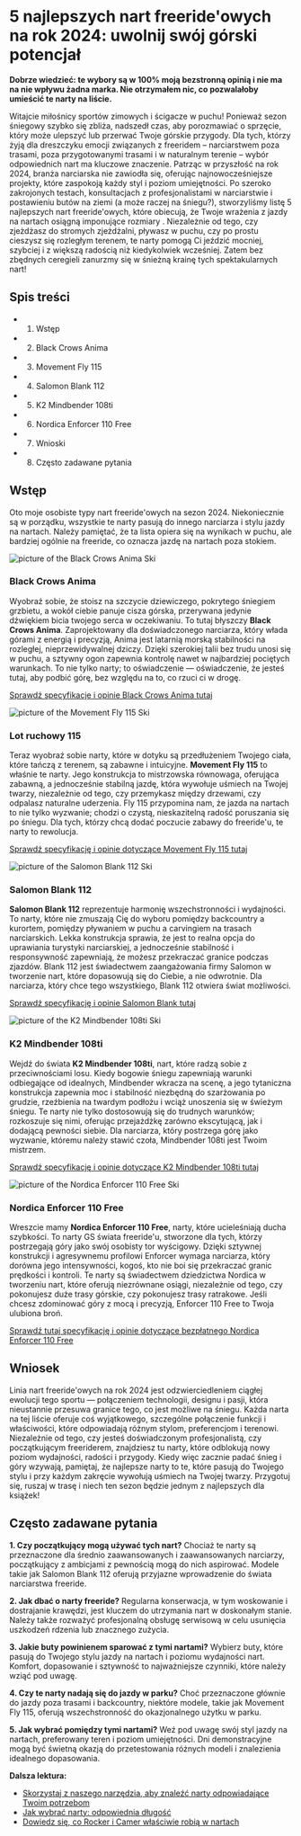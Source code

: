 # 5 najlepszych nart freeride'owych na rok 2024: uwolnij swój górski potencjał

**Dobrze wiedzieć: te wybory są w 100% moją bezstronną opinią i nie ma na nie wpływu żadna marka. Nie otrzymałem nic, co pozwalałoby umieścić te narty na liście.**

Witajcie miłośnicy sportów zimowych i ścigacze w puchu! Ponieważ sezon śniegowy szybko się zbliża, nadszedł czas, aby porozmawiać o sprzęcie, który może ulepszyć lub przerwać Twoje górskie przygody. Dla tych, którzy żyją dla dreszczyku emocji związanych z freeridem – narciarstwem poza trasami, poza przygotowanymi trasami i w naturalnym terenie – wybór odpowiednich nart ma kluczowe znaczenie. Patrząc w przyszłość na rok 2024, branża narciarska nie zawiodła się, oferując najnowocześniejsze projekty, które zaspokoją każdy styl i poziom umiejętności. Po szeroko zakrojonych testach, konsultacjach z profesjonalistami w narciarstwie i postawieniu butów na ziemi (a może raczej na śniegu?), stworzyliśmy listę 5 najlepszych nart freeride'owych, które obiecują, że Twoje wrażenia z jazdy na nartach osiągną imponujące rozmiary . Niezależnie od tego, czy zjeżdżasz do stromych zjeżdżalni, pływasz w puchu, czy po prostu cieszysz się rozległym terenem, te narty pomogą Ci jeździć mocniej, szybciej i z większą radością niż kiedykolwiek wcześniej. Zatem bez zbędnych ceregieli zanurzmy się w śnieżną krainę tych spektakularnych nart!

## Spis treści
- 1. Wstęp
- 2. Black Crows Anima
- 3. Movement Fly 115
- 4. Salomon Blank 112
- 5. K2 Mindbender 108ti
- 6. Nordica Enforcer 110 Free
- 7. Wnioski
- 8. Często zadawane pytania

## Wstęp

Oto moje osobiste typy nart freeride'owych na sezon 2024. Niekoniecznie są w porządku, wszystkie te narty pasują do innego narciarza i stylu jazdy na nartach. Należy pamiętać, że ta lista opiera się na wynikach w puchu, ale bardziej ogólnie na freeride, co oznacza jazdę na nartach poza stokiem.

![picture of the Black Crows Anima Ski](/skis/Black%20crows%20Anima.png)

### Black Crows Anima
Wyobraź sobie, że stoisz na szczycie dziewiczego, pokrytego śniegiem grzbietu, a wokół ciebie panuje cisza górska, przerywana jedynie dźwiękiem bicia twojego serca w oczekiwaniu. To tutaj błyszczy **Black Crows Anima**. Zaprojektowany dla doświadczonego narciarza, który włada górami z energią i precyzją, Anima jest latarnią morską stabilności na rozległej, nieprzewidywalnej dziczy. Dzięki szerokiej talii bez trudu unosi się w puchu, a sztywny ogon zapewnia kontrolę nawet w najbardziej pociętych warunkach. To nie tylko narty; to oświadczenie — oświadczenie, że jesteś tutaj, aby podbić górę, bez względu na to, co rzuci ci w drogę.

[Sprawdź specyfikacje i opinie Black Crows Anima tutaj](https://www.pick-a-ski.com/opinions/BlackcrowsAnima)

![picture of the Movement Fly 115 Ski](/skis/Movement%20Fly%20115.png)

### Lot ruchowy 115
Teraz wyobraź sobie narty, które w dotyku są przedłużeniem Twojego ciała, które tańczą z terenem, są zabawne i intuicyjne. **Movement Fly 115** to właśnie te narty. Jego konstrukcja to mistrzowska równowaga, oferująca zabawną, a jednocześnie stabilną jazdę, która wywołuje uśmiech na Twojej twarzy, niezależnie od tego, czy przemykasz między drzewami, czy odpalasz naturalne uderzenia. Fly 115 przypomina nam, że jazda na nartach to nie tylko wyzwanie; chodzi o czystą, nieskazitelną radość poruszania się po śniegu. Dla tych, którzy chcą dodać poczucie zabawy do freeride'u, te narty to rewolucja.

[Sprawdź specyfikację i opinie dotyczące Movement Fly 115 tutaj](https://www.pick-a-ski.com/opinions/MovementFly115)

![picture of the Salomon Blank 112 Ski](/skis/Salomon%20Blank.png)

### Salomon Blank 112
**Salomon Blank 112** reprezentuje harmonię wszechstronności i wydajności. To narty, które nie zmuszają Cię do wyboru pomiędzy backcountry a kurortem, pomiędzy pływaniem w puchu a carvingiem na trasach narciarskich. Lekka konstrukcja sprawia, że jest to realna opcja do uprawiania turystyki narciarskiej, a jednocześnie stabilność i responsywność zapewniają, że możesz przekraczać granice podczas zjazdów. Blank 112 jest świadectwem zaangażowania firmy Salomon w tworzenie nart, które dopasowują się do Ciebie, a nie odwrotnie. Dla narciarza, który chce tego wszystkiego, Blank 112 otwiera świat możliwości.

[Sprawdź specyfikację i opinie Salomon Blank tutaj](https://www.pick-a-ski.com/opinions/SalomonBlank)

![picture of the K2 Mindbender 108ti Ski](/skis/K2%20Mindbender%20108ti.png)

### K2 Mindbender 108ti
Wejdź do świata **K2 Mindbender 108ti**, nart, które radzą sobie z przeciwnościami losu. Kiedy bogowie śniegu zapewniają warunki odbiegające od idealnych, Mindbender wkracza na scenę, a jego tytaniczna konstrukcja zapewnia moc i stabilność niezbędną do szarżowania po grudzie, rzeźbienia na twardym podłożu i wciąż unoszenia się w świeżym śniegu. Te narty nie tylko dostosowują się do trudnych warunków; rozkoszuje się nimi, oferując przejażdżkę zarówno ekscytującą, jak i dodającą pewności siebie. Dla narciarza, który postrzega górę jako wyzwanie, któremu należy stawić czoła, Mindbender 108ti jest Twoim mistrzem.

[Sprawdź specyfikację i opinie dotyczące K2 Mindbender 108ti tutaj](https://www.pick-a-ski.com/opinions/K2Mindbender108ti)

![picture of the Nordica Enforcer 110 Free Ski](/skis/Nordica%20Enforcer%20110%20free.png)

### Nordica Enforcer 110 Free
Wreszcie mamy **Nordica Enforcer 110 Free**, narty, które ucieleśniają ducha szybkości. To narty GS świata freeride'u, stworzone dla tych, którzy postrzegają góry jako swój osobisty tor wyścigowy. Dzięki sztywnej konstrukcji i agresywnemu profilowi Enforcer wymaga narciarza, który dorówna jego intensywności, kogoś, kto nie boi się przekraczać granic prędkości i kontroli. Te narty są świadectwem dziedzictwa Nordica w tworzeniu nart, które oferują niezrównane osiągi, niezależnie od tego, czy pokonujesz duże trasy górskie, czy pokonujesz trasy ratrakowe. Jeśli chcesz zdominować góry z mocą i precyzją, Enforcer 110 Free to Twoja ulubiona broń.

[Sprawdź tutaj specyfikację i opinie dotyczące bezpłatnego Nordica Enforcer 110 Free](https://www.pick-a-ski.com/opinions/NordicaEnforcer110free)

## Wniosek
Linia nart freeride'owych na rok 2024 jest odzwierciedleniem ciągłej ewolucji tego sportu — połączeniem technologii, designu i pasji, która nieustannie przesuwa granice tego, co jest możliwe na śniegu. Każda narta na tej liście oferuje coś wyjątkowego, szczególne połączenie funkcji i właściwości, które odpowiadają różnym stylom, preferencjom i terenowi. Niezależnie od tego, czy jesteś doświadczonym profesjonalistą, czy początkującym freeriderem, znajdziesz tu narty, które odblokują nowy poziom wydajności, radości i przygody. Kiedy więc zacznie padać śnieg i góry wzywają, pamiętaj, że najlepsze narty to te, które pasują do Twojego stylu i przy każdym zakręcie wywołują uśmiech na Twojej twarzy. Przygotuj się, ruszaj w trasę i niech ten sezon będzie jednym z najlepszych dla książek!

## Często zadawane pytania

**1. Czy początkujący mogą używać tych nart?**
Chociaż te narty są przeznaczone dla średnio zaawansowanych i zaawansowanych narciarzy, początkujący z ambicjami z pewnością mogą do nich aspirować. Modele takie jak Salomon Blank 112 oferują przyjazne wprowadzenie do świata narciarstwa freeride.

**2. Jak dbać o narty freeride?**
Regularna konserwacja, w tym woskowanie i dostrajanie krawędzi, jest kluczem do utrzymania nart w doskonałym stanie. Należy także rozważyć profesjonalną obsługę serwisową w celu usunięcia uszkodzeń rdzenia lub znacznego zużycia.

**3. Jakie buty powinienem sparować z tymi nartami?**
Wybierz buty, które pasują do Twojego stylu jazdy na nartach i poziomu wydajności nart. Komfort, dopasowanie i sztywność to najważniejsze czynniki, które należy wziąć pod uwagę.

**4. Czy te narty nadają się do jazdy w parku?**
Choć przeznaczone głównie do jazdy poza trasami i backcountry, niektóre modele, takie jak Movement Fly 115, oferują wszechstronność do okazjonalnego użytku w parku.

**5. Jak wybrać pomiędzy tymi nartami?**
Weź pod uwagę swój styl jazdy na nartach, preferowany teren i poziom umiejętności. Dni demonstracyjne mogą być świetną okazją do przetestowania różnych modeli i znalezienia idealnego dopasowania.

**Dalsza lektura:**
- [Skorzystaj z naszego narzędzia, aby znaleźć narty odpowiadające Twoim potrzebom](https://www.pick-a-ski.com/pick-a-ski)
- [Jak wybrać narty: odpowiednia długość](https://www.pick-a-ski.com/articles/finding-the-right-ski-length)
- [Dowiedz się, co Rocker i Camer właściwie robią w nartach](https://www.pick-a-ski.com/articles/ultimate-guide-rocker-camber-ski-fit)

